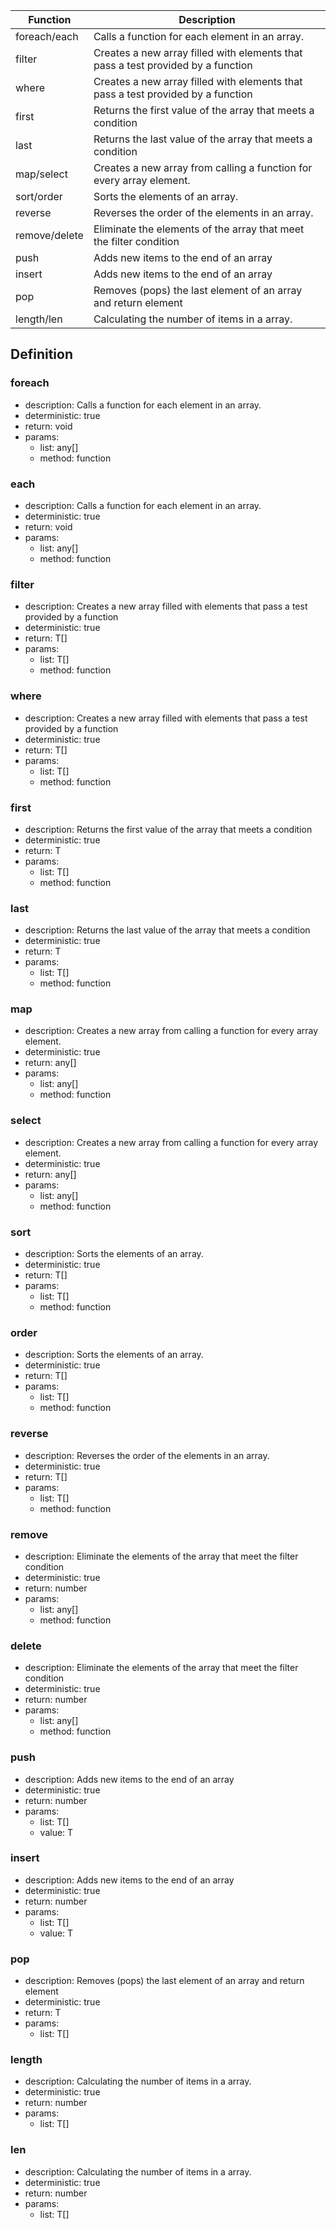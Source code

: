 |Function    	|Description                                   																		|
|-------------|---------------------------------------------------------------------------------|
|foreach/each	|Calls a function for each element in an array.																		|
|filter				|Creates a new array filled with elements that pass a test provided by a function	|
|where				|Creates a new array filled with elements that pass a test provided by a function	|
|first				|Returns the first value of the array that meets a condition											|
|last					|Returns the last value of the array that meets a condition												|
|map/select		|Creates a new array from calling a function for every array element.							|
|sort/order		|Sorts the elements of an array.																									|
|reverse			|Reverses the order of the elements in an array.																	|
|remove/delete|Eliminate the elements of the array that meet the filter condition								|
|push					|Adds new items to the end of an array																						|
|insert				|Adds new items to the end of an array																						|
|pop					|Removes (pops) the last element of an array and return element										|
|length/len		|Calculating the number of items in a array.																			|

## Definition

### foreach

- description: Calls a function for each element in an array.
- deterministic: true
- return: void
- params:
	- list: any[]
	- method: function

### each

- description: Calls a function for each element in an array.
- deterministic: true
- return: void
- params:
	- list: any[]
	- method: function

### filter

- description: Creates a new array filled with elements that pass a test provided by a function
- deterministic: true
- return: T[]
- params:
	- list: T[]
	- method: function

### where

- description: Creates a new array filled with elements that pass a test provided by a function
- deterministic: true
- return: T[]
- params:
	- list: T[]
	- method: function

### first

- description: Returns the first value of the array that meets a condition
- deterministic: true
- return: T
- params:
	- list: T[]
	- method: function

### last

- description: Returns the last value of the array that meets a condition
- deterministic: true
- return: T
- params:
	- list: T[]
	- method: function

### map

- description: Creates a new array from calling a function for every array element.
- deterministic: true
- return: any[]
- params:
	- list: any[]
	- method: function

### select

- description: Creates a new array from calling a function for every array element.
- deterministic: true
- return: any[]
- params:
	- list: any[]
	- method: function

### sort

- description: Sorts the elements of an array.
- deterministic: true
- return: T[]
- params:
	- list: T[]
	- method: function

### order

- description: Sorts the elements of an array.
- deterministic: true
- return: T[]
- params:
	- list: T[]
	- method: function

### reverse

- description: Reverses the order of the elements in an array.
- deterministic: true
- return: T[]
- params:
	- list: T[]
	- method: function

### remove

- description: Eliminate the elements of the array that meet the filter condition
- deterministic: true
- return: number
- params:
	- list: any[]
	- method: function

### delete

- description: Eliminate the elements of the array that meet the filter condition
- deterministic: true
- return: number
- params:
	- list: any[]
	- method: function

### push

- description: Adds new items to the end of an array
- deterministic: true
- return: number
- params:
	- list: T[]
	- value: T

### insert

- description: Adds new items to the end of an array
- deterministic: true
- return: number
- params:
	- list: T[]
	- value: T

### pop

- description: Removes (pops) the last element of an array and return element
- deterministic: true
- return: T
- params:
	- list: T[]

### length

- description: Calculating the number of items in a array.
- deterministic: true
- return: number
- params:
	- list: T[]

### len

- description: Calculating the number of items in a array.
- deterministic: true
- return: number
- params:
	- list: T[]

